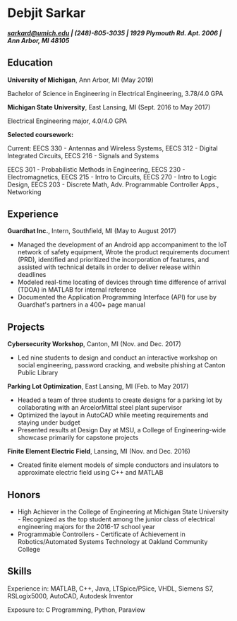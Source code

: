 # Debjit Sarkar
##### sarkard@umich.edu | (248)-805-3035 | 1929 Plymouth Rd. Apt. 2006 | Ann Arbor, MI 48105

## Education
**University of Michigan**, Ann Arbor, MI (May 2019)

Bachelor of Science in Engineering in Electrical Engineering, 3.78/4.0 GPA

**Michigan State University**, East Lansing, MI (Sept. 2016 to May 2017)

Electrical Engineering major, 4.0/4.0 GPA

**Selected coursework:**

Current: EECS 330 - Antennas and Wireless Systems, EECS 312 - Digital Integrated Circuits, EECS 216 - Signals and Systems

EECS 301 - Probabilistic Methods in Engineering, EECS 230 - Electromagnetics, EECS 215 - Intro to Circuits, EECS 270 - Intro to Logic Design, EECS 203 - Discrete Math, Adv. Programmable Controller Apps., Networking

## Experience
**Guardhat Inc.**, Intern, Southfield, MI (May to August 2017)
* Managed the development of an Android app accompaniment to the IoT network of safety equipment, Wrote the product requirements document (PRD), identified and prioritized the incorporation of features, and assisted with technical details in order to deliver release within deadlines
* Modeled real-time locating of devices through time difference of arrival (TDOA) in MATLAB for internal reference
* Documented the Application Programming Interface (API) for use by Guardhat's partners in a 400+ page manual

## Projects
**Cybersecurity Workshop**, Canton, MI (Nov. and Dec. 2017)
* Led nine students to design and conduct an interactive workshop on social engineering, password cracking, and website phishing at Canton Public Library

**Parking Lot Optimization**, East Lansing, MI (Feb. to May 2017)

* Headed a team of three students to create designs for a parking lot by collaborating with an ArcelorMittal steel plant supervisor
* Optimized the layout in AutoCAD while meeting requirements and staying under budget
* Presented results at Design Day at MSU, a College of Engineering-wide showcase primarily for capstone projects

**Finite Element Electric Field**, Lansing, MI (Nov. and Dec. 2016)

* Created finite element models of simple conductors and insulators to approximate electric field using C++ and MATLAB

## Honors
* High Achiever in the College of Engineering at Michigan State University - Recognized as the top student among the junior class of electrical engineering majors for the 2016-17 school year
* Programmable Controllers - Certificate of Achievement in Robotics/Automated Systems Technology at Oakland Community College

## Skills
Experience in: MATLAB, C++, Java, LTSpice/PSice, VHDL, Siemens S7, RSLogix5000, AutoCAD, Autodesk Inventor

Exposure to: C Programming, Python, Paraview
